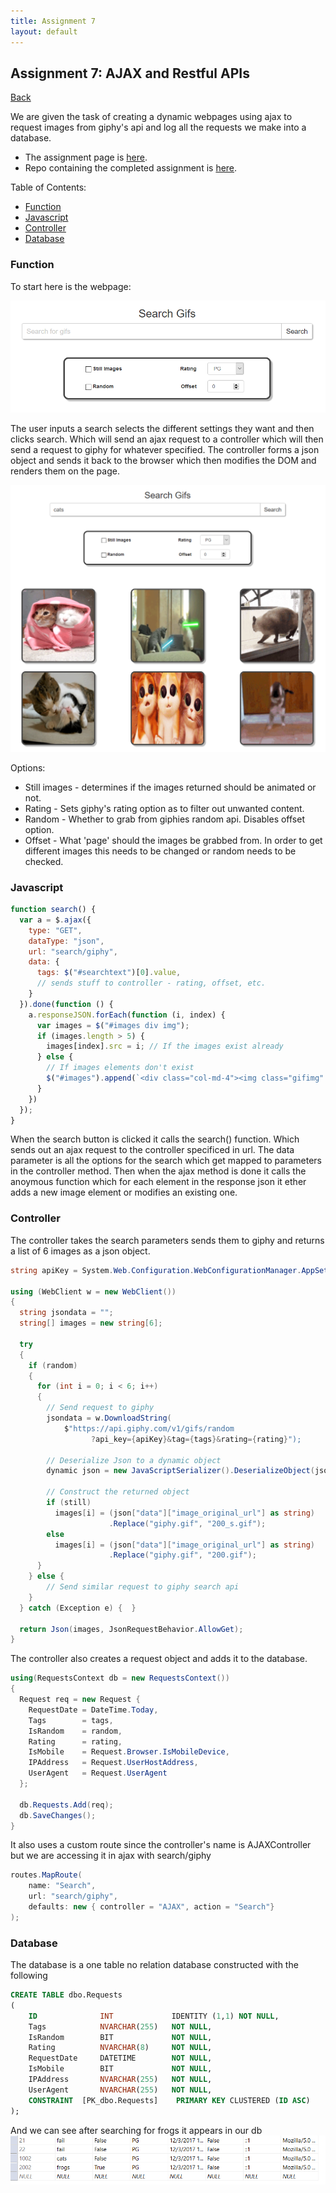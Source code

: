 ```yaml
---
title: Assignment 7
layout: default
---
```


## Assignment 7: AJAX and Restful APIs

[Back](../../)

We are given the task of creating a dynamic webpages using ajax to request images from giphy's api and log all the requests we make into a database. 
- The assignment page is [here](http://www.wou.edu/~morses/classes/cs46x/assignments/HW7.html).
- Repo containing the completed assignment is [here](https://bitbucket.org/blakebauer/cs460/).

Table of Contents:
+ [Function](#function)
+ [Javascript](#javascript)
+ [Controller](#controller)
+ [Database](#database)

### Function

To start here is the webpage:

![Webpage](webpage.png) 

The user inputs a search selects the different settings they want and then clicks search. Which will send an ajax request to a controller which will then send a request to giphy for whatever specified. The controller forms a json object and sends it back to the browser which then modifies the DOM and renders them on the page.

![Searched](searched.png)

Options:
+ Still images - determines if the images returned should be animated or not.
+ Rating - Sets giphy's rating option as to filter out unwanted content.
+ Random - Whether to grab from giphies random api. Disables offset option.
+ Offset - What 'page' should the images be grabbed from. In order to get different images this needs to be changed or random needs to be checked.

### Javascript

```js
function search() {
  var a = $.ajax({
    type: "GET",
    dataType: "json",
    url: "search/giphy",
    data: {
      tags: $("#searchtext")[0].value,
      // sends stuff to controller - rating, offset, etc.
    }
  }).done(function () {
    a.responseJSON.forEach(function (i, index) {
      var images = $("#images div img");
      if (images.length > 5) {
        images[index].src = i; // If the images exist already
      } else {
        // If images elements don't exist
        $("#images").append(`<div class="col-md-4"><img class="gifimg" src=` + i + `></ div>`);
      }
    })
  });
}
```

When the search button is clicked it calls the search() function. Which sends out an ajax request to the controller specificed in url. The data parameter is all the options for the search which get mapped to parameters in the controller method. Then when the ajax method is done it calls the anoymous function which for each element in the response json it ether adds a new image element or modifies an existing one.

### Controller
The controller takes the search parameters sends them to giphy and returns a list of 6 images as a json object.

```cs
string apiKey = System.Web.Configuration.WebConfigurationManager.AppSettings["GiphyApiKey"];

using (WebClient w = new WebClient())
{
  string jsondata = "";
  string[] images = new string[6];

  try
  {
    if (random)
    {
      for (int i = 0; i < 6; i++)
      {
        // Send request to giphy
        jsondata = w.DownloadString(
            $"https://api.giphy.com/v1/gifs/random
                  ?api_key={apiKey}&tag={tags}&rating={rating}");
        
        // Deserialize Json to a dynamic object
        dynamic json = new JavaScriptSerializer().DeserializeObject(jsondata);
        
        // Construct the returned object
        if (still)
          images[i] = (json["data"]["image_original_url"] as string)
                      .Replace("giphy.gif", "200_s.gif");
        else
          images[i] = (json["data"]["image_original_url"] as string)
                      .Replace("giphy.gif", "200.gif");
      }
    } else {
        // Send similar request to giphy search api
    }
  } catch (Exception e) {  }
  
  return Json(images, JsonRequestBehavior.AllowGet);
}
```

The controller also creates a request object and adds it to the database.
```cs
using(RequestsContext db = new RequestsContext())
{
  Request req = new Request {
    RequestDate = DateTime.Today,
    Tags        = tags,
    IsRandom    = random,
    Rating      = rating,
    IsMobile    = Request.Browser.IsMobileDevice,
    IPAddress   = Request.UserHostAddress,
    UserAgent   = Request.UserAgent
  };

  db.Requests.Add(req);
  db.SaveChanges();
}
```

It also uses a custom route since the controller's name is AJAXController but we are accessing it in ajax with search/giphy
```cs
routes.MapRoute(
    name: "Search",
    url: "search/giphy",
    defaults: new { controller = "AJAX", action = "Search"}
);
```

### Database
The database is a one table no relation database constructed with the following
```sql
CREATE TABLE dbo.Requests 
(
	ID				INT				IDENTITY (1,1) NOT NULL,
	Tags			NVARCHAR(255)	NOT NULL,
	IsRandom		BIT				NOT NULL,
	Rating			NVARCHAR(8)		NOT NULL,
	RequestDate		DATETIME		NOT NULL,
	IsMobile		BIT				NOT NULL,
	IPAddress		NVARCHAR(255)	NOT NULL,
	UserAgent		NVARCHAR(255)	NOT NULL,
	CONSTRAINT  [PK_dbo.Requests]    PRIMARY KEY CLUSTERED (ID ASC)
);
```

And we can see after searching for frogs it appears in our db
![Frog log](frogs.png)